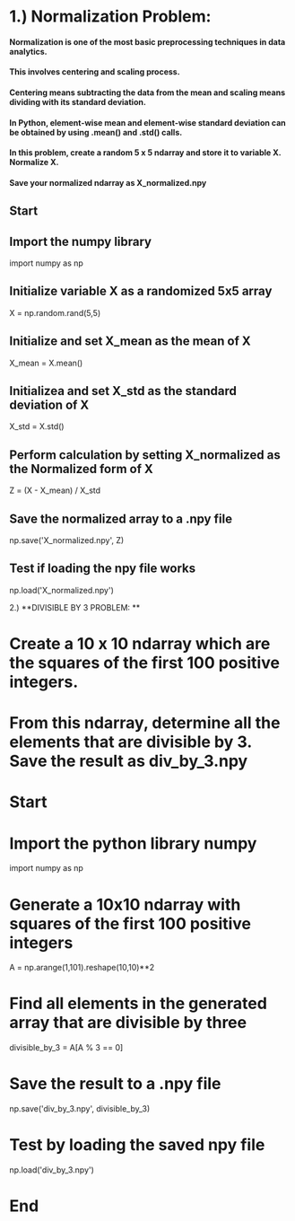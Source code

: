 # 1.) Normalization Problem:
#### Normalization is one of the most basic preprocessing techniques in data analytics.
#### This involves centering and scaling process.
#### Centering means subtracting the data from the mean and scaling means dividing with its standard deviation.
#### In Python, element-wise mean and element-wise standard deviation can be obtained by using .mean() and .std() calls.
#### In this problem, create a random 5 x 5 ndarray and store it to variable X. Normalize X.
#### Save your normalized ndarray as X_normalized.npy

## Start 
## Import the numpy library
import numpy as np
## Initialize variable X as a randomized 5x5 array
X = np.random.rand(5,5)
## Initialize and set X_mean as the mean of X
X_mean = X.mean()
## Initializea and set X_std as the standard deviation of X
X_std = X.std()
## Perform calculation by setting X_normalized as the Normalized form of X
Z = (X - X_mean) / X_std
## Save the normalized array to a .npy file
np.save('X_normalized.npy', Z)
## Test if loading the npy file works
np.load('X_normalized.npy')




2.) **DIVISIBLE BY 3 PROBLEM: **
# Create a 10 x 10 ndarray which are the squares of the first 100 positive integers.
# From this ndarray, determine all the elements that are divisible by 3. Save the result as div_by_3.npy

# Start
# Import the python library numpy
import numpy as np
# Generate a 10x10 ndarray with squares of the first 100 positive integers
A = np.arange(1,101).reshape(10,10)**2
# Find all elements in the generated array that are divisible by three
divisible_by_3 = A[A % 3 == 0]
# Save the result to a .npy file
np.save('div_by_3.npy', divisible_by_3)
# Test by loading the saved npy file
np.load('div_by_3.npy')
# End
